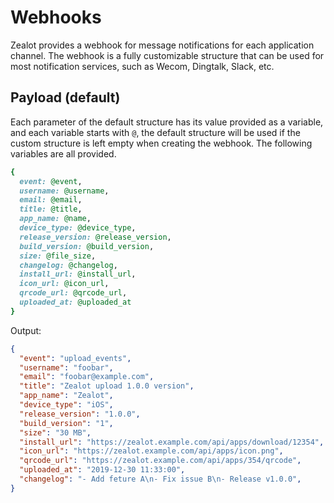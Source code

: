 # Webhooks

Zealot provides a webhook for message notifications for each application channel.
The webhook is a fully customizable structure that can be used for most notification services, such as Wecom, Dingtalk, Slack, etc.

## Payload (default)

Each parameter of the default structure has its value provided as a variable,
and each variable starts with `@`, the default structure will be used if the custom structure is left empty when creating the webhook.
The following variables are all provided.

```ruby
{
  event: @event,
  username: @username,
  email: @email,
  title: @title,
  app_name: @name,
  device_type: @device_type,
  release_version: @release_version,
  build_version: @build_version,
  size: @file_size,
  changelog: @changelog,
  install_url: @install_url,
  icon_url: @icon_url,
  qrcode_url: @qrcode_url,
  uploaded_at: @uploaded_at
}
```

Output:

```json
{
  "event": "upload_events",
  "username": "foobar",
  "email": "foobar@example.com",
  "title": "Zealot upload 1.0.0 version",
  "app_name": "Zealot",
  "device_type": "iOS",
  "release_version": "1.0.0",
  "build_version": "1",
  "size": "30 MB",
  "install_url": "https://zealot.example.com/api/apps/download/12354",
  "icon_url": "https://zealot.example.com/api/apps/icon.png",
  "qrcode_url": "https://zealot.example.com/api/apps/354/qrcode",
  "uploaded_at": "2019-12-30 11:33:00",
  "changelog": "- Add feture A\n- Fix issue B\n- Release v1.0.0",
}
```
